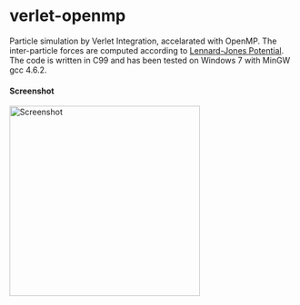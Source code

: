verlet-openmp
========

Particle simulation by Verlet Integration, accelarated with OpenMP. 
The inter-particle forces are computed according to 
[Lennard-Jones Potential](http://en.wikipedia.org/wiki/Lennard-Jones_potential). 
The code is written in C99 and has been tested on Windows 7 with MinGW gcc 4.6.2.

#### Screenshot

<img src="https://raw.github.com/gyk/verlet-openmp/screenshot/screenshot.png" alt="Screenshot" width="335"/>
